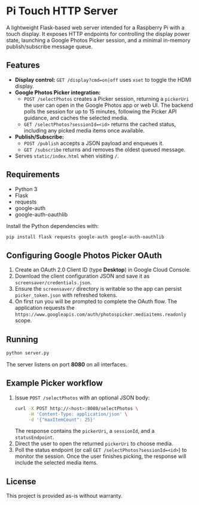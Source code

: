 # Pi Touch HTTP Server

A lightweight Flask-based web server intended for a Raspberry Pi with a touch display.
It exposes HTTP endpoints for controlling the display power state, launching a Google
Photos Picker session, and a minimal in-memory publish/subscribe message queue.

## Features
- **Display control:** `GET /display?cmd=on|off` uses `xset` to toggle the HDMI display.
- **Google Photos Picker integration:**
  - `POST /selectPhotos` creates a Picker session, returning a `pickerUri` the user can
    open in the Google Photos app or web UI. The backend polls the session for up to
    15 minutes, following the Picker API guidance, and caches the selected media.
  - `GET /selectPhotos?sessionId=<id>` returns the cached status, including any picked
    media items once available.
- **Publish/Subscribe:**
  - `POST /publish` accepts a JSON payload and enqueues it.
  - `GET /subscribe` returns and removes the oldest queued message.
- Serves `static/index.html` when visiting `/`.

## Requirements
- Python 3
- Flask
- requests
- google-auth
- google-auth-oauthlib

Install the Python dependencies with:

```bash
pip install flask requests google-auth google-auth-oauthlib
```

## Configuring Google Photos Picker OAuth
1. Create an OAuth 2.0 Client ID (type **Desktop**) in Google Cloud Console.
2. Download the client configuration JSON and save it as `screensaver/credentials.json`.
3. Ensure the `screensaver/` directory is writable so the app can persist
   `picker_token.json` with refreshed tokens.
4. On first run you will be prompted to complete the OAuth flow. The application requests
   the `https://www.googleapis.com/auth/photospicker.mediaitems.readonly` scope.

## Running
```bash
python server.py
```

The server listens on port **8080** on all interfaces.

## Example Picker workflow
1. Issue `POST /selectPhotos` with an optional JSON body:
   ```bash
   curl -X POST http://<host>:8080/selectPhotos \
        -H 'Content-Type: application/json' \
        -d '{"maxItemCount": 25}'
   ```
   The response contains the `pickerUri`, a `sessionId`, and a `statusEndpoint`.
2. Direct the user to open the returned `pickerUri` to choose media.
3. Poll the status endpoint (or call `GET /selectPhotos?sessionId=<id>`) to monitor the
   session. Once the user finishes picking, the response will include the selected
   media items.

## License
This project is provided as-is without warranty.
